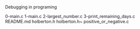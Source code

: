 Debugging in programing

0-main.c
1-main.c
2-largest_number.c
3-print_remaining_days.c
README.md
holberton.h
holberton.h~
positive_or_negative.c
